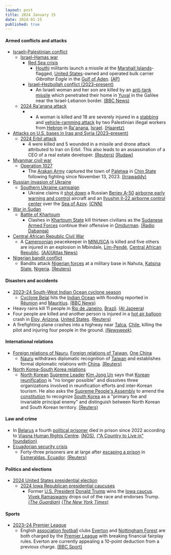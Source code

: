 ```yaml
---
layout: post
title: 2024 January 15
date: 2024-01-15
published: true
---
```



#### Armed conflicts and attacks

* [Israeli–Palestinian conflict](https://en.wikipedia.org/wiki/Israeli%E2%80%93Palestinian_conflict "Israeli–Palestinian conflict")
  * [Israel–Hamas war](https://en.wikipedia.org/wiki/Israel%E2%80%93Hamas_war "Israel–Hamas war")
    * [Red Sea crisis](https://en.wikipedia.org/wiki/Red_Sea_crisis "Red Sea crisis")
      * [Houthi](https://en.wikipedia.org/wiki/Houthi_movement "Houthi movement") militants launch a missile at the [Marshall Islands](https://en.wikipedia.org/wiki/Marshall_Islands "Marshall Islands")-flagged, [United States](https://en.wikipedia.org/wiki/United_States "United States")-owned and operated bulk carrier *Gibraltar Eagle* in the [Gulf of Aden](https://en.wikipedia.org/wiki/Gulf_of_Aden "Gulf of Aden"). [(AP)](https://apnews.com/article/houthis-us-yemen-israel-palestinians-gaza-fa2aefc86ae002e73081e6ac1b772610)
    * [Israel–Hezbollah conflict (2023–present)](https://en.wikipedia.org/wiki/Israel%E2%80%93Hezbollah_conflict_%282023%E2%80%93present%29 "Israel–Hezbollah conflict (2023–present)")
      * An Israeli woman and her son are killed by an [anti-tank missile](https://en.wikipedia.org/wiki/Anti-tank_missile "Anti-tank missile") which penetrated their home in [Yuval](https://en.wikipedia.org/wiki/Yuval "Yuval") in the Galilee near the Israel-Lebanon border. [(BBC News)](https://www.bbc.com/news/world-middle-east-67975815)
  * [2024 Ra'anana attack](https://en.wikipedia.org/wiki/2024_Ra%27anana_attack "2024 Ra'anana attack")
    * * A woman is killed and 18 are severely injured in a [stabbing](https://en.wikipedia.org/wiki/Stabbing_as_a_terrorist_tactic "Stabbing as a terrorist tactic") and [vehicle-ramming attack](https://en.wikipedia.org/wiki/Vehicle-ramming_attack "Vehicle-ramming attack") by two Palestinian illegal workers from [Hebron](https://en.wikipedia.org/wiki/Hebron "Hebron") in [Ra'anana](https://en.wikipedia.org/wiki/Ra%27anana "Ra'anana"), [Israel](https://en.wikipedia.org/wiki/Israel "Israel"). [(Haaretz)](https://www.haaretz.com/israel-news/2024-01-15/ty-article/at-least-19-wounded-in-ramming-and-stabbing-in-central-israeli-city-of-raanana/0000018d-0cf3-db13-affd-7df707d80000)
* [Attacks on U.S. bases in Iraq and Syria (2023–present)](https://en.wikipedia.org/wiki/Attacks_on_U.S._bases_in_Iraq_and_Syria_%282023%E2%80%93present%29 "Attacks on U.S. bases in Iraq and Syria (2023–present)")
  * [2024 Erbil attack](https://en.wikipedia.org/wiki/2024_Erbil_attack "2024 Erbil attack")
    * 4 were killed and 5 wounded in a missile and drone attack attributed to Iran on Erbil. This also leads to an assassination of a CEO of a real estate developer. [(Reuters)](https://www.reuters.com/world/middle-east/irans-revolutionary-guards-say-they-have-attacked-espionage-centers-iraqs-erbil-2024-01-15/) [(Rudaw)](https://www.rudaw.net/english/kurdistan/150120241)
* [Myanmar civil war](https://en.wikipedia.org/wiki/Myanmar_civil_war_%282021%E2%80%93present%29 "Myanmar civil war (2021–present)")
  * [Operation 1027](https://en.wikipedia.org/wiki/Operation_1027 "Operation 1027")
    * The [Arakan Army](https://en.wikipedia.org/wiki/Arakan_Army "Arakan Army") captured the town of [Paletwa](https://en.wikipedia.org/wiki/Paletwa "Paletwa") in [Chin State](https://en.wikipedia.org/wiki/Chin_State "Chin State") following fighting since November 13, 2023. [(Irrawaddy)](https://www.irrawaddy.com/news/war-against-the-junta/arakan-army-declares-victory-in-paletwa-myanmars-chin-state.html)
* [Russian invasion of Ukraine](https://en.wikipedia.org/wiki/Russian_invasion_of_Ukraine "Russian invasion of Ukraine")
  * [Southern Ukraine campaign](https://en.wikipedia.org/wiki/Southern_Ukraine_campaign "Southern Ukraine campaign")
    * Ukraine claims it [shot down](https://en.wikipedia.org/wiki/List_of_aircraft_losses_during_the_Russo-Ukrainian_War "List of aircraft losses during the Russo-Ukrainian War") a Russian [Beriev A-50](https://en.wikipedia.org/wiki/Beriev_A-50 "Beriev A-50") [airborne early warning and control](https://en.wikipedia.org/wiki/Airborne_early_warning_and_control "Airborne early warning and control") aircraft and an [Ilyushin Il-22 airborne control center](https://en.wikipedia.org/wiki/Ilyushin_Il-18 "Ilyushin Il-18") over the [Sea of Azov](https://en.wikipedia.org/wiki/Sea_of_Azov "Sea of Azov"). [(CNN)](https://amp.cnn.com/cnn/2024/01/15/europe/ukraine-claims-destroyed-russian-aircraft-intl/index.html)
* [War in Sudan](https://en.wikipedia.org/wiki/War_in_Sudan_%282023%E2%80%93present%29 "War in Sudan (2023–present)")
  * [Battle of Khartoum](https://en.wikipedia.org/wiki/Battle_of_Khartoum_%282023%29 "Battle of Khartoum (2023)")
    * Clashes in [Khartoum State](https://en.wikipedia.org/wiki/Khartoum_State "Khartoum State") kill thirteen civilians as the [Sudanese Armed Forces](https://en.wikipedia.org/wiki/Sudanese_Armed_Forces "Sudanese Armed Forces") continue their offensive in [Omdurman](https://en.wikipedia.org/wiki/Omdurman "Omdurman"). [(Radio Dabanga)](https://www.dabangasudan.org/en/all-news/article/sudan-activists-at-least-13-dead-in-khartoum-clashes)
* [Central African Republic Civil War](https://en.wikipedia.org/wiki/Central_African_Republic_Civil_War "Central African Republic Civil War")
  * A [Cameroonian](https://en.wikipedia.org/wiki/Cameroon "Cameroon") peacekeeper in [MINUSCA](https://en.wikipedia.org/wiki/MINUSCA "MINUSCA") is killed and five others are injured in an explosion in Mbindale, [Lim-Pendé](https://en.wikipedia.org/wiki/Lim-Pend%C3%A9 "Lim-Pendé"), [Central African Republic](https://en.wikipedia.org/wiki/Central_African_Republic "Central African Republic"). [(AA)](https://www.aa.com.tr/en/africa/un-peacekeeper-killed-5-wounded-in-central-african-republic-explosion/3109753)[(Atlas News)](https://theatlasnews.co/brief/2024/01/15/un-announces-peacekeeper-death-in-car/)
* [Nigerian bandit conflict](https://en.wikipedia.org/wiki/Nigerian_bandit_conflict "Nigerian bandit conflict")
  * Bandits attack [Nigerian forces](https://en.wikipedia.org/wiki/Nigerian_Armed_Forces "Nigerian Armed Forces") at a military base in Nahuta, [Katsina State](https://en.wikipedia.org/wiki/Katsina_State "Katsina State"), [Nigeria](https://en.wikipedia.org/wiki/Nigeria "Nigeria"). [(Reuters)](https://www.reuters.com/world/africa/armed-gang-attack-military-camp-village-nigerias-northwest-2024-01-15/)

#### Disasters and accidents

* [2023–24 South-West Indian Ocean cyclone season](https://en.wikipedia.org/wiki/2023%E2%80%9324_South-West_Indian_Ocean_cyclone_season "2023–24 South-West Indian Ocean cyclone season")
  * [Cyclone Belal](https://en.wikipedia.org/wiki/Cyclone_Belal "Cyclone Belal") hits the [Indian Ocean](https://en.wikipedia.org/wiki/Indian_Ocean "Indian Ocean") with flooding reported in [Réunion](https://en.wikipedia.org/wiki/R%C3%A9union "Réunion") and [Mauritius](https://en.wikipedia.org/wiki/Mauritius "Mauritius"). [(BBC News)](https://www.bbc.co.uk/news/world-67982380)
* Heavy rains kill 11 people in [Rio de Janeiro](https://en.wikipedia.org/wiki/Rio_de_Janeiro "Rio de Janeiro"), [Brazil](https://en.wikipedia.org/wiki/Brazil "Brazil"). [(Al Jazeera)](https://www.aljazeera.com/amp/gallery/2024/1/15/torrential-rains-leave-at-least-11-dead-in-brazil)
* Four people are killed and another person is injured in a [hot air balloon](https://en.wikipedia.org/wiki/Hot_air_balloon "Hot air balloon") crash in [Eloy, Arizona](https://en.wikipedia.org/wiki/Eloy%2C_Arizona "Eloy, Arizona"), [United States](https://en.wikipedia.org/wiki/United_States "United States"). [(Reuters)](https://www.reuters.com/world/us/four-dead-arizona-hot-air-balloon-crash-2024-01-16/)
* A firefighting plane crashes into a highway near [Talca](https://en.wikipedia.org/wiki/Talca "Talca"), [Chile](https://en.wikipedia.org/wiki/Chile "Chile"), killing the pilot and injuring four people in the ground. [(*Newsweek*)](https://www.newsweek.com/plane-crash-highway-fire-electric-pole-talca-chile-1860943)

#### International relations

* [Foreign relations of Nauru](https://en.wikipedia.org/wiki/Foreign_relations_of_Nauru "Foreign relations of Nauru"), [Foreign relations of Taiwan](https://en.wikipedia.org/wiki/Foreign_relations_of_Taiwan "Foreign relations of Taiwan"), [One China](https://en.wikipedia.org/wiki/One_China "One China")
  * [Nauru](https://en.wikipedia.org/wiki/Nauru "Nauru") withdraws diplomatic recognition of [Taiwan](https://en.wikipedia.org/wiki/Taiwan "Taiwan") and establishes formal diplomatic relations with [China](https://en.wikipedia.org/wiki/China "China"). [(Reuters)](https://www.reuters.com/world/asia-pacific/taiwan-loses-first-ally-post-election-nauru-goes-over-china-2024-01-15/)
* [North Korea–South Korea relations](https://en.wikipedia.org/wiki/North_Korea%E2%80%93South_Korea_relations "North Korea–South Korea relations")
  * [North Korean](https://en.wikipedia.org/wiki/North_Korea "North Korea") [Supreme Leader](https://en.wikipedia.org/wiki/Supreme_Leader_%28North_Korean_title%29 "Supreme Leader (North Korean title)") [Kim Jong Un](https://en.wikipedia.org/wiki/Kim_Jong_Un "Kim Jong Un") says that [Korean reunification](https://en.wikipedia.org/wiki/Korean_reunification "Korean reunification") is "no longer possible" and dissolves three organizations involved in reunification efforts and inter-Korean tourism. He also asks the [Supreme People's Assembly](https://en.wikipedia.org/wiki/Supreme_People%27s_Assembly "Supreme People's Assembly") to amend the [constitution](https://en.wikipedia.org/wiki/Constitution_of_North_Korea "Constitution of North Korea") to recognize [South Korea](https://en.wikipedia.org/wiki/South_Korea "South Korea") as a "primary foe and invariable principal enemy" and distinguish between North Korean and South Korean territory. [(Reuters)](https://www.reuters.com/world/asia-pacific/north-koreas-kim-calls-change-status-south-warns-war-2024-01-15/)

#### Law and crime

* In [Belarus](https://en.wikipedia.org/wiki/Belarus "Belarus") a fourth [political prisoner](https://en.wikipedia.org/wiki/Political_prisoner "Political prisoner") died in prison since 2022 according to [Viasna Human Rights Centre](https://en.wikipedia.org/wiki/Viasna_Human_Rights_Centre "Viasna Human Rights Centre"). [(NOS)](https://nos.nl/artikel/2505066-politiek-gevangene-in-belarus-overleden-in-gevangenis), [("A Country to Live in" foundation)](https://en.stranafund.org/blog/news/smert-vadima-khrasko)
* [Ecuadorian security crisis](https://en.wikipedia.org/wiki/Ecuadorian_security_crisis "Ecuadorian security crisis")
  * Forty-three prisoners are at large after [escaping a prison](https://en.wikipedia.org/wiki/Prison_escape "Prison escape") in [Esmeraldas, Ecuador](https://en.wikipedia.org/wiki/Esmeraldas%2C_Ecuador "Esmeraldas, Ecuador"). [(Reuters)](https://www.reuters.com/world/americas/dozens-prisoners-escape-ecuador-jail-amid-continued-military-operations-2024-01-15/)

#### Politics and elections

* [2024 United States presidential election](https://en.wikipedia.org/wiki/2024_United_States_presidential_election "2024 United States presidential election")
  * [2024 Iowa Republican presidential caucuses](https://en.wikipedia.org/wiki/2024_Iowa_Republican_presidential_caucuses "2024 Iowa Republican presidential caucuses")
    * Former [U.S. President](https://en.wikipedia.org/wiki/President_of_the_United_States "President of the United States") [Donald Trump](https://en.wikipedia.org/wiki/Donald_Trump "Donald Trump") wins the [Iowa caucus](https://en.wikipedia.org/wiki/Iowa_caucuses "Iowa caucuses"). [Vivek Ramaswamy](https://en.wikipedia.org/wiki/Vivek_Ramaswamy "Vivek Ramaswamy") drops out of the race and endorses Trump. [(*The Guardian*)](https://www.theguardian.com/us-news/2024/jan/15/donald-trump-wins-iowa-caucus-republicans-nikki-haley) [(*The New York Times*)](https://www.nytimes.com/2024/01/15/us/politics/vivek-ramaswamy-drops-out.html)

#### Sports

* [2023–24 Premier League](https://en.wikipedia.org/wiki/2023%E2%80%9324_Premier_League "2023–24 Premier League")
  * English [association football](https://en.wikipedia.org/wiki/Association_football "Association football") clubs [Everton](https://en.wikipedia.org/wiki/Everton_F.C. "Everton F.C.") and [Nottingham Forest](https://en.wikipedia.org/wiki/Nottingham_Forest_F.C. "Nottingham Forest F.C.") are both charged by the [Premier League](https://en.wikipedia.org/wiki/Premier_League "Premier League") with breaking financial fairplay rules. Everton are currently appealing a 10-point deduction from a previous charge. [(BBC Sport)](https://www.bbc.co.uk/sport/football/67978537)
